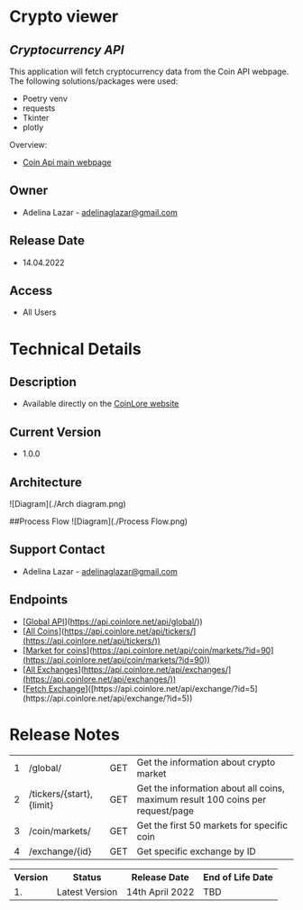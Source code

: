 
# Crypto viewer

## _Cryptocurrency API_

This application will fetch cryptocurrency data from the Coin API webpage.  
The following solutions/packages were used: 
- Poetry venv
- requests
- Tkinter
- plotly

Overview:

- [Coin Api main webpage]([https://www.coinlore.com/cryptocurrency-data-api](https://www.coinlore.com/cryptocurrency-data-api))

## Owner

- Adelina Lazar - [adelinaglazar@gmail.com](https://gmail.com/)

## Release Date

- 14.04.2022

## Access

- All Users

# Technical Details

## Description

- Available directly on the [CoinLore website]([https://www.coinlore.com/cryptocurrency-data-api](https://www.coinlore.com/cryptocurrency-data-api))

## Current Version

- 1.0.0

## Architecture
![Diagram](./Arch diagram.png)

##Process Flow
![Diagram](./Process Flow.png)



## Support Contact

- Adelina Lazar - adelinaglazar@gmail.com

## Endpoints

- [[Global API](https://api.coinlore.net/api/global/)](https://api.coinlore.net/api/global/))  
- [[All Coins](https://api.coinlore.net/api/tickers/)](https://api.coinlore.net/api/tickers/](https://api.coinlore.net/api/tickers/))  
- [[Market for coins](https://api.coinlore.net/api/coin/markets/?id=90)](https://api.coinlore.net/api/coin/markets/?id=90](https://api.coinlore.net/api/coin/markets/?id=90))  
- [[All Exchanges](https://api.coinlore.net/api/exchanges/)](https://api.coinlore.net/api/exchanges/](https://api.coinlore.net/api/exchanges/))  
- [[Fetch Exchange]([https://api.coinlore.net/api/exchange/?id=5](https://api.coinlore.net/api/exchange/?id=5))]([https://api.coinlore.net/api/exchange/?id=5](https://api.coinlore.net/api/exchange/?id=5))  

  


<table>  
<tr>  
<td> 1 </td>  
<td> /global/ </td>  
<td>  GET  </td>  
<td>  Get the information about crypto market  </td>  
</tr>  
<tr>  
<td> 2 </td>  
<td>  /tickers/{start},{limit}  </td>  
<td>  GET  </td>  
<td>  Get the information about all coins, maximum result 100 coins per request/page  </td>  
</tr>  
<tr>  
<td> 3 </td>  
<td>  /coin/markets/  </td>  
<td>  GET  </td>  
<td>  Get the first 50 markets for specific coin  </td>  
</tr>  
<tr>  
<td> 4 </td>  
<td>  /exchange/{id}  </td>  
<td>  GET  </td>  
<td>  Get specific exchange by ID  </td>  
</tr>  


# Release Notes

<table>  
<tr>  
<th> Version </th>  
<th> Status </th>  
<th> Release Date </th>  
<th> End of Life Date </th>  
</tr>  
<tr>  
<td>  1.  </th>  
<td> Latest Version  </th>  
<td>  14th April 2022  </th>  
<td>  TBD </th>  
</tr>  
</table>
